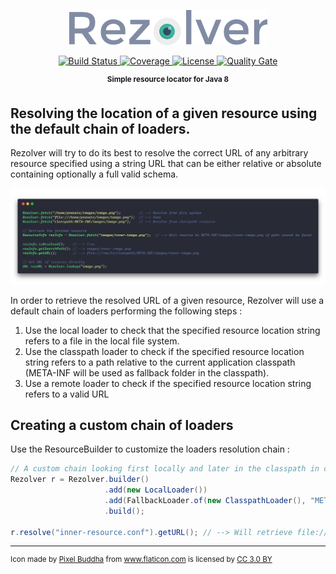 <p align="center">
    <!--<img src="https://cdn.rawgit.com/pnavais/rezolver/master/logo.svg" height="50">-->
    <img src="logo.png"/>
</p>

<p align="center">
    <a href="https://travis-ci.org/pnavais/rezolver">
        <img src="https://img.shields.io/travis/pnavais/rezolver.svg"
             alt="Build Status"/>
    </a>
    <a href="https://coveralls.io/github/pnavais/rezolver?branch=master">
        <img src="https://img.shields.io/coveralls/pnavais/rezolver.svg"
             alt="Coverage"/>
    </a>
     <a href="LICENSE">
       <img src="https://img.shields.io/github/license/pnavais/rezolver.svg"
            alt="License"/>
    </a>
        <a href="https://sonarcloud.io/dashboard/index/org.payball:rezolver">
        <img src="https://sonarcloud.io/api/project_badges/measure?project=org.payball:rezolver&metric=alert_status"
             alt="Quality Gate"/>
    </a>
</p>

<p align="center"><sup><strong>Simple resource locator for Java 8</strong></sup></p>

<h2>Resolving the location of a given resource using the default chain of loaders.</h2>
<p>
Rezolver will try to do its best to resolve the correct URL of any
arbitrary resource specified using a string URL that can be either relative
or absolute containing optionally a full valid schema.
</p>

<img src="sample.png"/>

In order to retrieve the resolved URL of a given resource, Rezolver will use
a default chain of loaders performing the following steps :
<ol>
<li>Use the local loader to check that the specified resource location string refers to a file in the local
   file system.</li>
<li>Use the classpath loader to check if the specified resource location string refers to a path relative
    to the current application classpath (META-INF will be used as fallback folder in the classpath).</li>
<li>Use a remote loader to check if the specified resource location string refers to a valid URL</li>
</ol>

<h2>Creating a custom chain of loaders</h2>

Use the ResourceBuilder to customize the loaders resolution chain :
```Java
// A custom chain looking first locally and later in the classpath in case of failure (META-INF/resources is used as fallback folder)
Rezolver r = Rezolver.builder()
                     .add(new LocalLoader())
                     .add(FallbackLoader.of(new ClasspathLoader(), "META-INF/resources")))
                     .build();
                     
r.resolve("inner-resource.conf").getURL(); // --> Will retrieve file:///res/in/classpath/META-INF/resources/inner-resource.conf
```
---


<div><sup>Icon made by <a href="http://www.flaticon.com/authors/pixel-buddha" title="Pixel Buddha">Pixel Buddha</a> from <a href="http://www.flaticon.com" title="Flaticon">www.flaticon.com</a> is licensed by <a href="http://creativecommons.org/licenses/by/3.0/" title="Creative Commons BY 3.0" target="_blank">CC 3.0 BY</a></sup></div>

